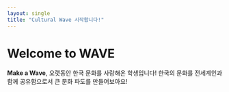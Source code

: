 ```yaml
---
layout: single
title: "Cultural Wave 시작합니다!"
---
```

# Welcome to WAVE
**Make a Wave**, 오랫동안 한국 문화를 사랑해온 학생입니다! 한국의 문화를 전세계인과 함께 공유함으로서 큰 문화 파도를 만들어보아요!
